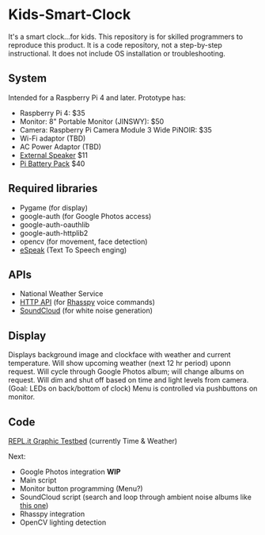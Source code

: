 # Kids-Smart-Clock
It's a smart clock...for kids.
This repository is for skilled programmers to reproduce this product. It is a code repository, not a step-by-step instructional. It does not include OS installation or troubleshooting.

## System
Intended for a Raspberry Pi 4 and later. Prototype has:
* Raspberry Pi 4:                                              $35
* Monitor: 8" Portable Monitor (JINSWY):                       $50
* Camera: Raspberry Pi Camera Module 3 Wide PiNOIR:            $35
* Wi-Fi adaptor (TBD)
* AC Power Adaptor (TBD)
* [External Speaker](https://www.digikey.com/en/products/detail/sparkfun-electronics/COM-18343/14557735?gclsrc=aw.ds&&utm_adgroup=&utm_source=google&utm_medium=cpc&utm_campaign=PMax%20Shopping_Product_Low%20ROAS%20Categories&utm_term=&utm_content=&utm_id=go_cmp-20243063506_adg-_ad-__dev-c_ext-_prd-14557735_sig-Cj0KCQiAx9q6BhCDARIsACwUxu7y7M6m4zUiEN6sFCHJPNIdnrJcFUiFIrzgZmjtoGP-XT-ISZLc2j0aAtl0EALw_wcB&gad_source=1&gclid=Cj0KCQiAx9q6BhCDARIsACwUxu7y7M6m4zUiEN6sFCHJPNIdnrJcFUiFIrzgZmjtoGP-XT-ISZLc2j0aAtl0EALw_wcB&gclsrc=aw.ds)        $11
* [Pi Battery Pack](https://www.adafruit.com/product/1566?gad_source=1&gclid=Cj0KCQiAx9q6BhCDARIsACwUxu7ldBbbZtFhMdeqDYhaA441Rky9qYAX8gLmsmT-VdeYrdNH-eIFX00aArryEALw_wcB)                    $40

## Required libraries
* Pygame (for display)
* google-auth (for Google Photos access)
* google-auth-oauthlib
* google-auth-httplib2
* opencv (for movement, face detection)
* [eSpeak](https://www.dexterindustries.com/howto/make-your-raspberry-pi-speak/) (Text To Speech enging)

## APIs
* National Weather Service
* [HTTP API](https://rhasspy.readthedocs.io/en/latest/reference/#http-api) (for [Rhasspy](https://rhasspy.readthedocs.io/en/latest/) voice commands)
* [SoundCloud](https://developers.soundcloud.com/docs/api/guide) (for white noise generation)

## Display
Displays background image and clockface with weather and current temperature. 
Will show upcoming weather (next 12 hr period) uponn request. 
Will cycle through Google Photos album; will change albums on request.
Will dim and shut off based on time and light levels from camera. (Goal: LEDs on back/bottom of clock)
Menu is controlled via pushbuttons on monitor.

## Code
[REPL.it Graphic Testbed](https://replit.com/@theedoctaz/FlusteredQuaintSpool#main.py) (currently Time & Weather)

Next:
- Google Photos integration **WIP**
- Main script
- Monitor button programming (Menu?)
- SoundCloud script (search and loop through ambient noise albums like [this one](https://soundcloud.com/soundeffectszone/sets/new-york-city-soundscape))
- Rhasspy integration
- OpenCV lighting detection
